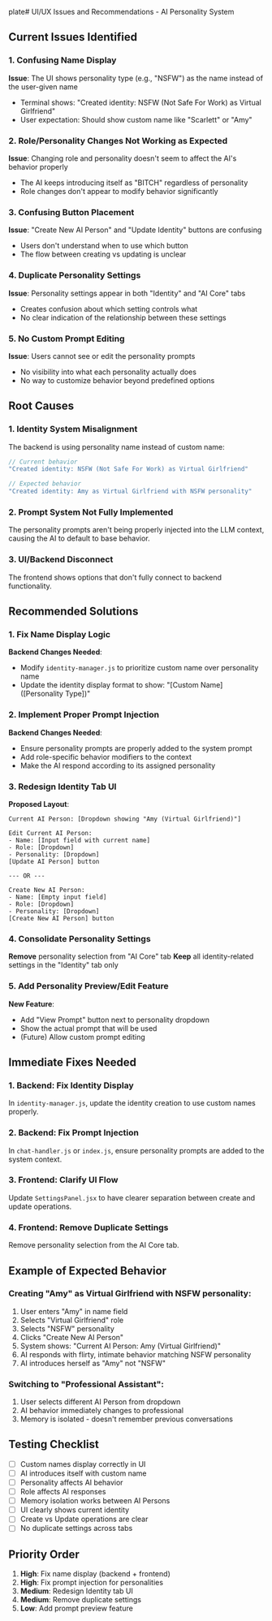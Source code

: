  plate# UI/UX Issues and Recommendations - AI Personality System

## Current Issues Identified

### 1. Confusing Name Display
**Issue**: The UI shows personality type (e.g., "NSFW") as the name instead of the user-given name
- Terminal shows: "Created identity: NSFW (Not Safe For Work) as Virtual Girlfriend"
- User expectation: Should show custom name like "Scarlett" or "Amy"

### 2. Role/Personality Changes Not Working as Expected
**Issue**: Changing role and personality doesn't seem to affect the AI's behavior properly
- The AI keeps introducing itself as "BITCH" regardless of personality
- Role changes don't appear to modify behavior significantly

### 3. Confusing Button Placement
**Issue**: "Create New AI Person" and "Update Identity" buttons are confusing
- Users don't understand when to use which button
- The flow between creating vs updating is unclear

### 4. Duplicate Personality Settings
**Issue**: Personality settings appear in both "Identity" and "AI Core" tabs
- Creates confusion about which setting controls what
- No clear indication of the relationship between these settings

### 5. No Custom Prompt Editing
**Issue**: Users cannot see or edit the personality prompts
- No visibility into what each personality actually does
- No way to customize behavior beyond predefined options

## Root Causes

### 1. Identity System Misalignment
The backend is using personality name instead of custom name:
```javascript
// Current behavior
"Created identity: NSFW (Not Safe For Work) as Virtual Girlfriend"

// Expected behavior
"Created identity: Amy as Virtual Girlfriend with NSFW personality"
```

### 2. Prompt System Not Fully Implemented
The personality prompts aren't being properly injected into the LLM context, causing the AI to default to base behavior.

### 3. UI/Backend Disconnect
The frontend shows options that don't fully connect to backend functionality.

## Recommended Solutions

### 1. Fix Name Display Logic
**Backend Changes Needed**:
- Modify `identity-manager.js` to prioritize custom name over personality name
- Update the identity display format to show: "[Custom Name] ([Personality Type])"

### 2. Implement Proper Prompt Injection
**Backend Changes Needed**:
- Ensure personality prompts are properly added to the system prompt
- Add role-specific behavior modifiers to the context
- Make the AI respond according to its assigned personality

### 3. Redesign Identity Tab UI
**Proposed Layout**:
```
Current AI Person: [Dropdown showing "Amy (Virtual Girlfriend)"]

Edit Current AI Person:
- Name: [Input field with current name]
- Role: [Dropdown]
- Personality: [Dropdown]
[Update AI Person] button

--- OR ---

Create New AI Person:
- Name: [Empty input field]
- Role: [Dropdown]
- Personality: [Dropdown]
[Create New AI Person] button
```

### 4. Consolidate Personality Settings
**Remove** personality selection from "AI Core" tab
**Keep** all identity-related settings in the "Identity" tab only

### 5. Add Personality Preview/Edit Feature
**New Feature**:
- Add "View Prompt" button next to personality dropdown
- Show the actual prompt that will be used
- (Future) Allow custom prompt editing

## Immediate Fixes Needed

### 1. Backend: Fix Identity Display
In `identity-manager.js`, update the identity creation to use custom names properly.

### 2. Backend: Fix Prompt Injection
In `chat-handler.js` or `index.js`, ensure personality prompts are added to the system context.

### 3. Frontend: Clarify UI Flow
Update `SettingsPanel.jsx` to have clearer separation between create and update operations.

### 4. Frontend: Remove Duplicate Settings
Remove personality selection from the AI Core tab.

## Example of Expected Behavior

### Creating "Amy" as Virtual Girlfriend with NSFW personality:
1. User enters "Amy" in name field
2. Selects "Virtual Girlfriend" role
3. Selects "NSFW" personality
4. Clicks "Create New AI Person"
5. System shows: "Current AI Person: Amy (Virtual Girlfriend)"
6. AI responds with flirty, intimate behavior matching NSFW personality
7. AI introduces herself as "Amy" not "NSFW"

### Switching to "Professional Assistant":
1. User selects different AI Person from dropdown
2. AI behavior immediately changes to professional
3. Memory is isolated - doesn't remember previous conversations

## Testing Checklist

- [ ] Custom names display correctly in UI
- [ ] AI introduces itself with custom name
- [ ] Personality affects AI behavior
- [ ] Role affects AI responses
- [ ] Memory isolation works between AI Persons
- [ ] UI clearly shows current identity
- [ ] Create vs Update operations are clear
- [ ] No duplicate settings across tabs

## Priority Order

1. **High**: Fix name display (backend + frontend)
2. **High**: Fix prompt injection for personalities
3. **Medium**: Redesign Identity tab UI
4. **Medium**: Remove duplicate settings
5. **Low**: Add prompt preview feature
